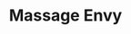 ---
title: "Massage Envy"
url: /henderson/massage-envy-north-green-valley-parkway/
shop: massage
---